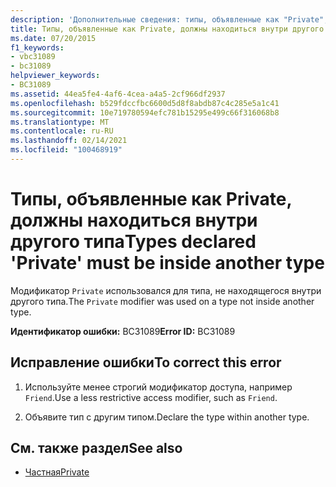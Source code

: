 ```yaml
---
description: 'Дополнительные сведения: типы, объявленные как "Private", должны находиться внутри другого типа'
title: Типы, объявленные как Private, должны находиться внутри другого типа
ms.date: 07/20/2015
f1_keywords:
- vbc31089
- bc31089
helpviewer_keywords:
- BC31089
ms.assetid: 44ea5fe4-4af6-4cea-a4a5-2cf966df2937
ms.openlocfilehash: b529fdccfbc6600d5d8f8abdb87c4c285e5a1c41
ms.sourcegitcommit: 10e719780594efc781b15295e499c66f316068b8
ms.translationtype: MT
ms.contentlocale: ru-RU
ms.lasthandoff: 02/14/2021
ms.locfileid: "100468919"
---
```

# <a name="types-declared-private-must-be-inside-another-type"></a><span data-ttu-id="5f4e0-103">Типы, объявленные как Private, должны находиться внутри другого типа</span><span class="sxs-lookup"><span data-stu-id="5f4e0-103">Types declared 'Private' must be inside another type</span></span>

<span data-ttu-id="5f4e0-104">Модификатор `Private` использовался для типа, не находящегося внутри другого типа.</span><span class="sxs-lookup"><span data-stu-id="5f4e0-104">The `Private` modifier was used on a type not inside another type.</span></span>  
  
 <span data-ttu-id="5f4e0-105">**Идентификатор ошибки:** BC31089</span><span class="sxs-lookup"><span data-stu-id="5f4e0-105">**Error ID:** BC31089</span></span>  
  
## <a name="to-correct-this-error"></a><span data-ttu-id="5f4e0-106">Исправление ошибки</span><span class="sxs-lookup"><span data-stu-id="5f4e0-106">To correct this error</span></span>  
  
1. <span data-ttu-id="5f4e0-107">Используйте менее строгий модификатор доступа, например `Friend`.</span><span class="sxs-lookup"><span data-stu-id="5f4e0-107">Use a less restrictive access modifier, such as `Friend`.</span></span>  
  
2. <span data-ttu-id="5f4e0-108">Объявите тип с другим типом.</span><span class="sxs-lookup"><span data-stu-id="5f4e0-108">Declare the type within another type.</span></span>  
  
## <a name="see-also"></a><span data-ttu-id="5f4e0-109">См. также раздел</span><span class="sxs-lookup"><span data-stu-id="5f4e0-109">See also</span></span>

- [<span data-ttu-id="5f4e0-110">Частная</span><span class="sxs-lookup"><span data-stu-id="5f4e0-110">Private</span></span>](../language-reference/modifiers/private.md)
